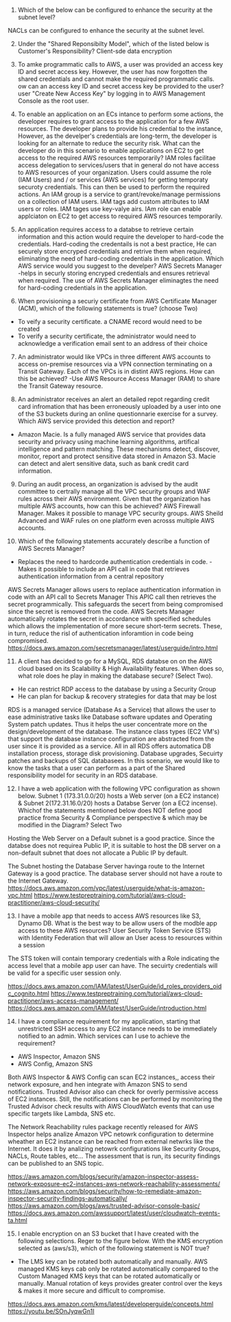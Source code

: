 1) Which of the below can be configured to enhance the security at the subnet level?

NACLs can be configured to enhance the security at the subnet level.

2) Under the "Shared Reponsibilty Model", which of the listed below is Customer's Responsibility?
Client-sde data encryption

3) To amke programmatic calls to AWS, a user was provided an access key ID and secret access key. However, the user has now forgotten the shared credentials and cannot make the required programmatic calls. ow can an access key ID and secret access key be provided to the user?
user "Create New Access Key" by logging in to AWS Management Console as the root user.

4) To enable an application on an ECs intance to perform some actions, the developer requires to grant access to the application for a few AWS resources. The developer plans to provide his credential to the instance, However, as the develper's credentials are long-term, the developer is looking for an alternate to reduce the security risk. 
What can the developer do in this scenario to enable applications on EC2 to get access to the required AWS resources temporarily?
IAM roles facilitae access delegation to services/users that in general do not have access to AWS resources of your organization. Users could assume the role (IAM Users) and / or services (AWS services) for getting temporaty securoty credentials. This can then be used to perform the required actions. An IAM group is a service to grant/revoke/manage permissions on a collection of IAM users. IAM tags add custom attributes to IAM users or roles. IAM tages use key-valye airs. 
IAm role can enable applciaton on EC2 to get access to required AWS resources temporarily. 

5) An application requires access to a databse to retrieve certain information and this action would require the developer to hard-code the credentials. Hard-coding the credentails is not a best practice, He can securely store encryped credentials and retrive them when required, eliminating the need of hard-coding credentials in the application. Which AWS service would you suggest to the develper?
AWS Secrets Manager
-helps in securly storing encryped credentials and ensures retrieval when required. The use of AWS Secrets Manager eliminagtes the need for hard-coding credentials in the application. 

6) When provisioning a securiy certificate from AWS Certificate Manager (ACM), which of the following statements is true? (choose Two)
- To veify a security certificate. a CNAME record would need to be created
- To verify a security certificate, the administrator would need to acknowledge a verification email sent to an address of their choice

7) An administrator would like VPCs in three different AWS accounts to access on-premise resources via a VPN connection terminating on a Transit Gateway. Each of the VPCs is in distint AWS regions. How can this be achieved?
-Use AWS Resource Access Manager (RAM) to share the Transit Gateway resource.

8) An administrator receives an alert an detailed repot regarding credit card infromation that has been erroneously uploaded by a user into one of the S3 buckets during an online questionnarie exercise for a survey. Which AWS service provided this detection and report?
- Amazon Macie. Is a fully managed AWS service that provides data security and privacy using machine learning algorithms, artifical intelligence and pattern matching. These mechanisms detect, discover, monitor, report and protect sensitive data stored in Amazon S3. Macie can detect and alert sensitive data, such as bank credit card information.

9) During an audit process, an organization is advised by the audit committee to certrally manage all the VPC security groups and WAF rules across their AWS environment. Given that the organization has multiple AWS accounts, how can this be achieved?
AWS Firewall Manager. Makes it possible to manage VPC security groups. AWS Sheild Advanced and WAF rules on one platform even acrosss multiple AWS accounts. 

10) Which of the following statements accurately describe a function of AWS Secrets Manager?
- Replaces the need to hardcorde authentication credentials in code.
-Makes it possible to include an API call in code that retrieves authentication information from a central repository 

AWS Secrets Manager allows users to replace authentication information in code with an API call to Secrets Manager This APIC call then retrieves the secret programmically. This safeguards the secert from being compromised since the secret is removed from the code. AWS Secrets Manager automatically rotates the secret in accordance with specified schedules which allows the implementation of more secure short-term secrets. These, in turn, reduce the risl of authentication inforamtion in code being compromised. 
https://docs.aws.amazon.com/secretsmanager/latest/userguide/intro.html

11) A client has decided to go for a MySQL, RDS databse on on the AWS cloud based on its Scalability & High Availability features. When does so, what role does he play in making the database secure? (Select Two).
- He can restrict RDP access to the database by using a Security Group
- He can plan for backup & recovery strategies for data that may be lost

RDS is a managed service (Database As a Service) that allows the user to ease administrative tasks like Database software updates and Operating System patch updates. Thus it helps the user concentrate more on the design/development of the database. The instance class types (EC2 VM's) that support the database instance configuration are abstracted from the user since it is provided as a service. All in all RDS offers automatica DB installation process, storage disk provisioning. Database upgrades, Secuirty patches and backups of SQL databasees. In this scenario, we would like to know the tasks that a user can perform as a part of the Shared responsibility model for security in an RDS database.

12) I have a web application with the following VPC configuration as shown below. Subnet 1 (173.31.0.0/20) hosts a Web server (on a EC2 instance) & Subnet 2(172.31.16.0/20) hosts a Databse Server (on a EC2 incense). Whichof the statements mentioned below does NOT define good practice froma Security & Compliance perspective & which may be modified in the Diagram? Select Two

Hosting the Web Server on a Default subnet is a good practice. Since the databse does not requirea Public IP, it is suitable to host the DB server on a non-default subnet that does not allocate a Public IP by default. 

The Subnet hosting the Database Server havinga  route to the Internet Gateway is a good practice. The database server should not have a route to the Internet Gateway.
https://docs.aws.amazon.com/vpc/latest/userguide/what-is-amazon-vpc.html
https://www.testpreptraining.com/tutorial/aws-cloud-practitioner/aws-cloud-security/

13) I have a mobile app that needs to access AWS resources like S3, Dynamo DB. What is the best way to be allow users of the modble app access to these AWS resources?
User Security Token Service (STS) with Identity Federation that will allow an User acess to resources within a session

The STS token will contain temporary credentials with a Role indicating the access level that a mobile app user can have. The secuirty credentials will be valid for a specific user session only. 

https://docs.aws.amazon.com/IAM/latest/UserGuide/id_roles_providers_oidc_cognito.html
https://www.testpreptraining.com/tutorial/aws-cloud-practitioner/aws-access-management/
https://docs.aws.amazon.com/IAM/latest/UserGuide/introduction.html

14) I have a compliance requirement for my application, starting that unrestricted SSH access to any EC2 instance needs to be immediately notified to an admin. Which services can I use to achieve the requirement?
- AWS Inspector, Amazon SNS
- AWS Config, Amazon SNS


Both AWS Inspector & AWS Config can scan EC2 instances,, access their network exposure, and hen integrate with Amazon SNS to send notifications. Trusted Advisor also can check for overly permissive access of EC2 instances. Still, the notifications can be performed by monitoring the Trusted Advisor check results with AWS CloudWatch events that can use specific targets like Lambda, SNS etc. 

The Network Reachability rules package recently released for AWS Inspector helps analize Amazon VPC netowrk configuration to determine wheather an EC2 instance can be reached from external netwrks like the Internet. It does it by analizing netowrk configurations like Security Groups, NACLs, Route tables, etc... The assessment that is run, its security findings can be published to an SNS topic.


https://aws.amazon.com/blogs/security/amazon-inspector-assess-network-exposure-ec2-instances-aws-network-reachability-assessments/
https://aws.amazon.com/blogs/security/how-to-remediate-amazon-inspector-security-findings-automatically/
https://aws.amazon.com/blogs/aws/trusted-advisor-console-basic/
https://docs.aws.amazon.com/awssupport/latest/user/cloudwatch-events-ta.html

15) I enable encryption on an S3 bucket that I have created with the following selections. Reger to the figure below.
With the KMS encryption selected as (aws/s3), which of the following statement is NOT true?
- The LMS key can be rotated both automatically and manually.
AWS managed KMS keys cab only be rotated automatically compared to the Custom Managed KMS keys that can be rotated automatically or manually. Manual rotation of keys provides greater control over the keys & makes it more secure and difficult to compromise. 

https://docs.aws.amazon.com/kms/latest/developerguide/concepts.html
https://youtu.be/SOnJyqwGn1I
